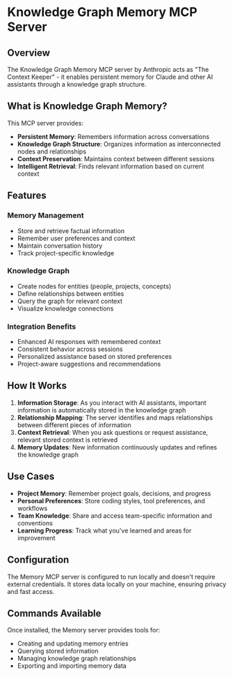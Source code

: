 # Knowledge Graph Memory MCP Server

## Overview

The Knowledge Graph Memory MCP server by Anthropic acts as "The Context Keeper" - it enables persistent memory for Claude and other AI assistants through a knowledge graph structure.

## What is Knowledge Graph Memory?

This MCP server provides:

- **Persistent Memory**: Remembers information across conversations
- **Knowledge Graph Structure**: Organizes information as interconnected nodes and relationships
- **Context Preservation**: Maintains context between different sessions
- **Intelligent Retrieval**: Finds relevant information based on current context

## Features

### Memory Management
- Store and retrieve factual information
- Remember user preferences and context
- Maintain conversation history
- Track project-specific knowledge

### Knowledge Graph
- Create nodes for entities (people, projects, concepts)
- Define relationships between entities
- Query the graph for relevant context
- Visualize knowledge connections

### Integration Benefits
- Enhanced AI responses with remembered context
- Consistent behavior across sessions
- Personalized assistance based on stored preferences
- Project-aware suggestions and recommendations

## How It Works

1. **Information Storage**: As you interact with AI assistants, important information is automatically stored in the knowledge graph
2. **Relationship Mapping**: The server identifies and maps relationships between different pieces of information
3. **Context Retrieval**: When you ask questions or request assistance, relevant stored context is retrieved
4. **Memory Updates**: New information continuously updates and refines the knowledge graph

## Use Cases

- **Project Memory**: Remember project goals, decisions, and progress
- **Personal Preferences**: Store coding styles, tool preferences, and workflows
- **Team Knowledge**: Share and access team-specific information and conventions
- **Learning Progress**: Track what you've learned and areas for improvement

## Configuration

The Memory MCP server is configured to run locally and doesn't require external credentials. It stores data locally on your machine, ensuring privacy and fast access.

## Commands Available

Once installed, the Memory server provides tools for:
- Creating and updating memory entries
- Querying stored information
- Managing knowledge graph relationships
- Exporting and importing memory data
